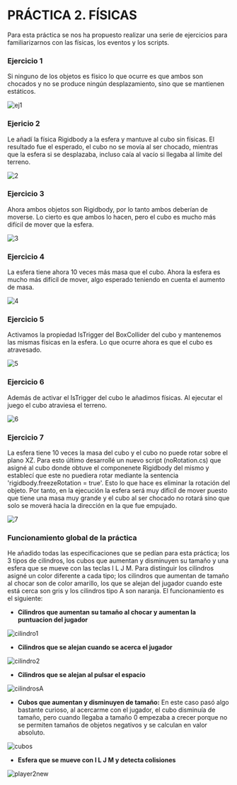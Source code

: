 # PRÁCTICA 2. FÍSICAS

Para esta práctica se nos ha propuesto realizar una serie de ejercicios para familiarizarnos con las físicas, los eventos y los scripts.

### Ejercicio 1
Si ninguno de los objetos es físico lo que ocurre es que ambos son chocados y no se produce ningún desplazamiento, sino que se mantienen estáticos.

![ej1](https://user-images.githubusercontent.com/72921642/138611847-254c5044-858a-4649-a884-ef64e49b43cc.gif)

### Ejericio 2
Le añadí la física Rigidbody a la esfera y mantuve al cubo sin físicas. El resultado fue el esperado, el cubo no se movía al ser chocado, mientras que la esfera si se desplazaba, incluso caía al vacío si llegaba al límite del terreno.

![2](https://user-images.githubusercontent.com/72921642/138611899-3d0ae5b4-197e-4a5e-816d-cfdac53bb8b0.gif)

### Ejercicio 3
Ahora ambos objetos son Rigidbody, por lo tanto ambos deberían de moverse. Lo cierto es que ambos lo hacen, pero el cubo es mucho más difícil de mover que la esfera.

![3](https://user-images.githubusercontent.com/72921642/138611928-9ffc3e22-7d09-4e9b-9f12-5175ea736a49.gif)

### Ejercicio 4
La esfera tiene ahora 10 veces más masa que el cubo. Ahora la esfera es mucho más difícil de mover, algo esperado teniendo en cuenta el aumento de masa.

![4](https://user-images.githubusercontent.com/72921642/138611976-10d66dab-58f7-4d7f-940b-06a38cc4db6d.gif)

### Ejercicio 5
Activamos la propiedad IsTrigger del BoxCollider del cubo y mantenemos las mismas físicas en la esfera. Lo que ocurre ahora es que el cubo es atravesado.

![5](https://user-images.githubusercontent.com/72921642/138612024-b1a29055-3805-4477-9537-28018018db43.gif)

### Ejercicio 6
Además de activar el IsTrigger del cubo le añadimos físicas. Al ejecutar el juego el cubo atraviesa el terreno.

![6](https://user-images.githubusercontent.com/72921642/138612082-ff29f91d-0c43-4671-a1b3-2fcddaf33808.gif)

### Ejercicio 7
La esfera tiene 10 veces la masa del cubo y el cubo no puede rotar sobre el plano XZ. Para esto último desarrollé un nuevo script (noRotation.cs) que asigné al cubo donde obtuve el componenete Rigidbody del mismo y establecí que este no puediera rotar mediante la sentencia 'rigidbody.freezeRotation = true'. Esto lo que hace es eliminar la rotación del objeto. Por tanto, en la ejecución la esfera será muy dificil de mover puesto que tiene una masa muy grande y el cubo al ser chocado no rotará sino que solo se moverá hacia la dirección en la que fue empujado.

![7](https://user-images.githubusercontent.com/72921642/138612118-004e37aa-5bd6-4f35-9881-2a9de83ee3e9.gif)

### Funcionamiento global de la práctica
He añadido todas las especificaciones que se pedían para esta práctica; los 3 tipos de cilindros, los cubos que aumentan y disminuyen su tamaño y una esfera que se mueve con las teclas I L J M. Para distinguir los cilindros asigné un color diferente a cada tipo; los cilindros que aumentan de tamaño al chocar son de color amarillo, los que se alejan del jugador cuando este está cerca son gris y los cilindros tipo A son naranja. El funcionamiento es el siguiente:

- **Cilindros que aumentan su tamaño al chocar y aumentan la puntuacion del jugador**

![cilindro1](https://user-images.githubusercontent.com/72921642/138612192-61469e2d-fcfc-46dc-8432-13fb946ea216.gif)

- **Cilindros que se alejan cuando se acerca el jugador**

![cilindro2](https://user-images.githubusercontent.com/72921642/138612277-e5852aae-a5bf-45f1-b23d-d14aa9470471.gif)

- **Cilindros que se alejan al pulsar el espacio**

![cilindrosA](https://user-images.githubusercontent.com/72921642/138729676-93e1ec3d-d58c-41dd-9982-2bc237906706.gif)

- **Cubos que aumentan y disminuyen de tamaño:** En este caso pasó algo bastante curioso, al acercarme con el jugador, el cubo disminuía de tamaño, pero cuando llegaba a tamaño 0 empezaba a crecer porque no se permiten tamaños de objetos negativos y se calculan en valor absoluto.

![cubos](https://user-images.githubusercontent.com/72921642/138612454-803a5604-5249-4584-82d5-dab37512ec6b.gif)

- **Esfera que se mueve con I L J M y detecta colisiones**

![player2new](https://user-images.githubusercontent.com/72921642/138733080-60feb25b-196f-4dea-a123-7e3afb75e2a2.gif)

